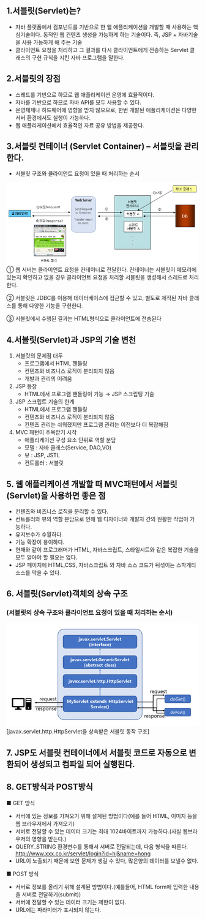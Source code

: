 ## 1.서블릿(Servlet)는? 
 - 자바 플랫폼에서 컴포넌트를 기반으로 한 웹 애플리케이션을 개발할 때 사용하는 핵심기술이다.
    동적인 웹 컨텐츠 생성을 가능하게 하는 기술이다. 즉, JSP + 자바기술을 사용 가능하게 해 주는 기술
 - 클라이언트 요청을 처리하고 그 결과를 다시 클라이언트에게 전송하는 Servlet 클래스의 구현 규칙을 지킨 자바 프로그램을 말한다.  

## 2.서블릿의 장점  
- 스레드를 기반으로 하므로 웹 애플리케이션 운영에 효율적이다.  
- 자바를 기반으로 하므로 자바 API를 모두 사용할 수 있다.  
- 운영체제나 하드웨어에 영향을 받지 않으므로, 한번 개발된 애플리케이션은 다양한 서버 환경에서도 실행이 가능하다.   
- 웹 애플리케이션에서 효율적인 자료 공유 방법을 제공한다.

## 3.서블릿 컨테이너 (Servlet Container) – 서블릿을 관리한다.
- 서블릿 구조와 클라이언트 요청이 있을 때 처리하는 순서


![3. 서블릿 컨테이너](/Servlet/img/그림1.png)
① 웹 서버는 클라이언트 요청을 컨테이너로 전달한다.
    컨테이너는 서블릿이 메모리에 있는지 확인하고 없을 경우 
    클라이언트 요청을 처리할 서블릿을 생성해서 스레드로 처리한다.

② 서블릿은 JDBC를 이용해 데이터베이스에 접근할 수 있고,
    별도로 제작된 자바 클래스를 통해 다양한 기능을 구현한다.

③ 서블릿에서 수행된 결과는 HTML형식으로 클라이언트에 전송된다

## 4.서블릿(Servlet)과 JSP의 기술 변천 
1. 서블릿의 문제점 대두
    -  프로그램에서 HTML 핸들링
    -  컨텐츠와 비즈니스 로직이 분리되지 않음
    -  개발과 관리의 어려움
2. JSP 등장
    - HTML에서 프로그램 핸들링이 가능 → JSP 스크립팅 기술
3. JSP 스크립트 기술의 한계
    - HTML에서 프로그램 핸들링
    - 컨텐츠와 비즈니스 로직이 분리되지 않음
    - 컨텐츠 관리는 쉬워졌지만 프로그램 관리는 이전보다 더 복잡해짐
4. MVC 패턴이 주목받기 시작
    - 애플리케이션 구성 요소 단위로 역할 분담 
    - 모델 : 자바 클래스(Service, DAO,VO)
    - 뷰 : JSP, JSTL
    - 컨트롤러 : 서블릿

## 5. 웹 애플리케이션 개발할 때 MVC패턴에서 서블릿(Servlet)을 사용하면 좋은 점
* 컨텐츠와 비즈니스 로직을 분리할 수 있다.
* 컨트롤러와 뷰의 역할 분담으로 인해 웹 디자이너와 개발자 간의 원활한 작업이 가능하다.
* 유지보수가 수월하다.
* 기능 확장이 용이하다.
* 현재와 같이 프로그래머가 HTML, 자바스크립트, 스타일시트와 같은 복잡한 기술을 모두 알아야 할 필요는 없다.
* JSP 페이지에  HTML,CSS, 자바스크립트 와 자바 소스 코드가 뒤섞이는 스파게티 소스를 막을 수 있다.

## 6. 서블릿(Servlet)객체의 상속 구조 
### (서블릿의 상속 구조와 클라이언트 요청이 있을 때 처리하는 순서)

![상속구조](/Servlet/img/a.png)
[javax.servlet.http.HttpServlet을 상속받은 서블릿 동작 구조]

## 7. JSP도 서블릿 컨테이너에서 서블릿 코드로 자동으로 변환되어 생성되고 컴파일 되어 실행된다.

## 8. GET방식과 POST방식
■ GET 방식
- 서버에 있는 정보를 가져오기 위해 설계된 방법이다(예를 들어 HTML, 이미지 등을 웹 브라우저에서 가져오기)
- 서버로 전달할 수 있는 데이터 크기는 최대 1024바이트까지 가능하다.(사실 웹브라우저의 영향을 받는다.)
- QUERY_STRING 환경변수를 통해서 서버로 전달되는데, 다음 형식을 따른다.
          http://www.xxx.co.kr/servlet/login?id=hj&name=hong
- URL이 노출되기 때문에 보안 문제가 생길 수 있다, 많은양의 데이터를 보낼수 없다.

■ POST 방식
- 서버로 정보를 올리기 위해 설계된 방법이다.(예를들어, HTML form에 입력한 내용을 서버로 전달하기(submit))
- 서버에 전달할 수 있는 데이터 크기는 제한이 없다.
- URL에는 파라미터가 표시되지 않는다.



